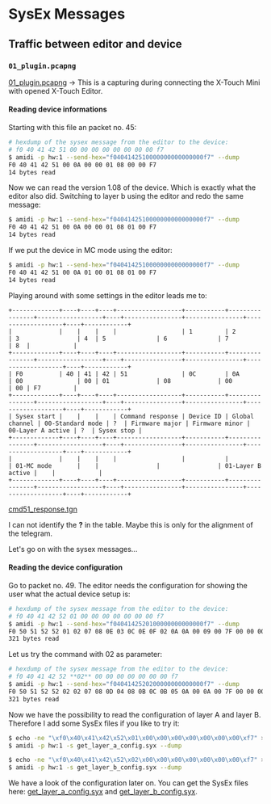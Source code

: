# SysEx Messages

## Traffic between editor and device

### `01_plugin.pcapng`

[01_plugin.pcapng](../usbtraffic/01_plugin.pcapng) -> This is a capturing during connecting the X-Touch Mini with opened X-Touch Editor.

#### Reading device informations

Starting with this file an packet no. 45:

```bash
# hexdump of the sysex message from the editor to the device:
# f0 40 41 42 51 00 00 00 00 00 00 00 00 f7
$ amidi -p hw:1 --send-hex="f0404142510000000000000000f7" --dump
F0 40 41 42 51 00 0A 00 00 01 08 00 00 F7
14 bytes read
```

Now we can read the version 1.08 of the device. Which is exactly what the editor also did. Switching to layer b using the editor and redo the same message:

```bash
$ amidi -p hw:1 --send-hex="f0404142510000000000000000f7" --dump
F0 40 41 42 51 00 0A 00 00 01 08 01 00 F7
14 bytes read
```

If we put the device in MC mode using the editor:

```bash
$ amidi -p hw:1 --send-hex="f0404142510000000000000000f7" --dump
F0 40 41 42 51 00 0A 01 00 01 08 01 00 F7
14 bytes read
```

Playing around with some settings in the editor leads me to:

```
+-------------+----+----+----+------------------+-----------+----------------+------------------+----+----------------+----------------+-------------------+----+------------+
|             |    |    |    |                  | 1         | 2              | 3                | 4  | 5              | 6              | 7                 | 8  |            |
+-------------+----+----+----+------------------+-----------+----------------+------------------+----+----------------+----------------+-------------------+----+------------+
| F0          | 40 | 41 | 42 | 51               | 0C        | 0A             | 00               | 00 | 01             | 08             | 00                | 00 | F7         |
+-------------+----+----+----+------------------+-----------+----------------+------------------+----+----------------+----------------+-------------------+----+------------+
| Sysex start |    |    |    | Command response | Device ID | Global channel | 00-Standard mode | ?  | Firmware major | Firmware minor | 00-Layer A active | ?  | Sysex stop |
+-------------+----+----+----+------------------+-----------+----------------+------------------+----+----------------+----------------+-------------------+----+------------+
|             |    |    |    |                  |           |                | 01-MC mode       |    |                |                | 01-Layer B active |    |            |
+-------------+----+----+----+------------------+-----------+----------------+------------------+----+----------------+----------------+-------------------+----+------------+
```

[cmd51_response.tgn](tables/cmd51_response.tgn)

I can not identify the **?** in the table. Maybe this is only for the alignment of the telegram.

Let's go on with the sysex messages...

#### Reading the device configuration

Go to packet no. 49. The editor needs the configuration for showing the user what the actual device setup is:

```bash
# hexdump of the sysex message from the editor to the device:
# f0 40 41 42 52 01 00 00 00 00 00 00 00 f7
$ amidi -p hw:1 --send-hex="f0404142520100000000000000f7" --dump
F0 50 51 52 52 01 02 07 08 0E 03 0C 0E 0F 02 0A 0A 00 09 00 7F 00 00 00 0A 00 01 00 7F 01 00 00 00 0A 00 02 00 7F 01 00 00 00 0A 00 03 00 7F 00 01 00 00 0A 00 04 00 00 7F 01 00 00 0A 00 05 00 00 7F 01 00 00 0A 00 00 06 00 7F 01 00 00 0A 00 00 07 00 7F 01 00 00 00 0A 00 08 00 7F 01 00 00 00 0A 01 00 00 7F 00 00 00 00 0A 01 01 00 7F 00 00 00 00 0A 01 02 00 00 7F 00 00 00 0A 01 03 00 00 7F 00 00 00 0A 01 00 04 00 7F 00 00 00 0A 00 01 05 00 7F 00 00 00 00 0A 01 06 00 7F 00 00 00 00 0A 01 07 00 7F 00 00 00 00 0A 01 08 00 7F 00 00 00 00 0A 01 09 00 00 7F 00 00 00 0A 01 0A 00 00 7F 00 00 00 0A 01 00 0B 00 7F 00 00 00 0A 00 01 0C 00 7F 00 00 00 00 0A 01 0D 00 7F 00 00 00 00 0A 01 0E 00 7F 00 00 00 00 0A 01 0F 00 7F 00 00 00 00 0A 01 10 00 00 7F 00 00 00 0A 01 11 00 00 7F 00 00 00 0A 01 00 12 00 7F 00 00 00 0A 00 01 13 00 7F 00 00 00 00 0A 01 14 00 7F 00 00 00 00 0A 01 15 00 7F 00 00 00 00 0A 01 16 00 7F 00 00 00 00 0A 01 17 00 00 7F 00 00 00 00 00 00 00 F7
321 bytes read
```

Let us try the command with 02 as parameter:

```bash
# hexdump of the sysex message from the editor to the device:
# f0 40 41 42 52 **02** 00 00 00 00 00 00 00 f7
$ amidi -p hw:1 --send-hex="f0404142520200000000000000f7" --dump
F0 50 51 52 52 02 02 07 08 0D 04 08 0B 0C 0B 05 0A 00 0A 00 7F 00 00 00 0A 00 0B 01 19 01 00 00 00 0A 00 0C 00 7F 02 00 00 00 0A 00 0D 00 7F 00 02 00 00 0A 00 0E 00 00 7F 02 00 00 0A 00 0F 00 00 7F 02 00 00 0A 00 00 10 00 7F 02 00 00 0A 00 00 11 00 7F 02 00 00 00 0A 00 12 01 03 03 00 00 00 0A 01 18 00 7F 00 00 00 00 0A 01 19 00 7F 00 00 00 00 0A 01 1A 00 00 7F 00 00 00 0A 01 1B 00 00 7F 00 00 00 0A 01 00 1C 00 7F 00 00 00 0A 00 01 1D 00 7F 00 00 00 00 0A 01 1E 00 7F 00 00 00 00 0A 01 1F 00 7F 00 00 00 00 0A 01 20 00 7F 00 00 00 00 0A 01 21 00 00 7F 00 00 00 0A 01 22 00 00 7F 00 00 00 0A 01 00 23 00 7F 00 00 00 0A 00 01 24 00 7F 00 00 00 00 0A 01 25 00 7F 00 00 00 00 0A 01 26 00 7F 00 00 00 00 0A 01 27 00 7F 00 00 00 00 0A 01 28 00 00 7F 00 00 00 0A 01 29 00 00 7F 00 00 00 0A 01 00 2A 00 7F 00 00 00 0A 00 01 2B 00 7F 00 00 00 00 0A 01 2C 00 7F 00 00 00 00 0A 01 2D 00 7F 00 00 00 00 0A 01 2E 00 7F 00 00 00 00 0A 01 2F 00 00 7F 01 00 00 00 00 00 00 F7
321 bytes read
```

Now we have the possibility to read the configuration of layer A and layer B. Therefore I add some SysEx files if you like to try it:

```bash
$ echo -ne "\xf0\x40\x41\x42\x52\x01\x00\x00\x00\x00\x00\x00\x00\xf7" > get_layer_a_config.syx
$ amidi -p hw:1 -s get_layer_a_config.syx --dump

$ echo -ne "\xf0\x40\x41\x42\x52\x02\x00\x00\x00\x00\x00\x00\x00\xf7" > get_layer_b_config.syx
$ amidi -p hw:1 -s get_layer_b_config.syx --dump
```

We have a look of the configuration later on. You can get the SysEx files here: [get_layer_a_config.syx](../sysex/get_layer_a_config.syx) and [get_layer_b_config.syx](../sysex/get_layer_b_config.syx).
